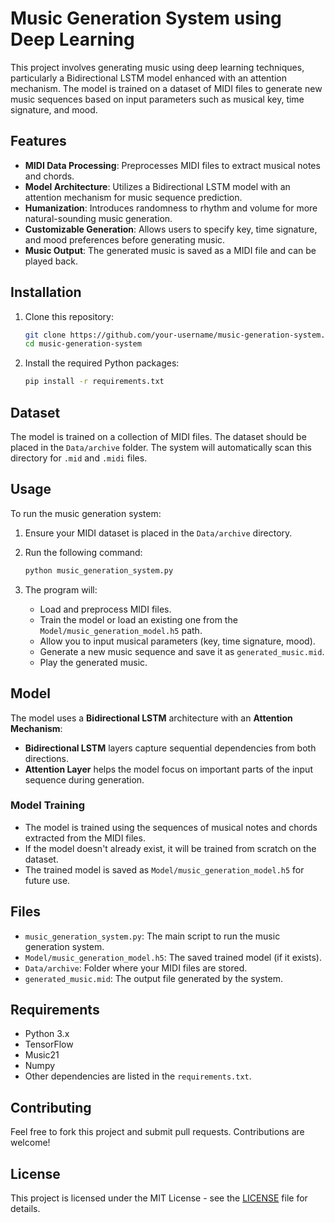 # Music Generation System using Deep Learning

This project involves generating music using deep learning techniques, particularly a Bidirectional LSTM model enhanced with an attention mechanism. The model is trained on a dataset of MIDI files to generate new music sequences based on input parameters such as musical key, time signature, and mood.

## Features
- **MIDI Data Processing**: Preprocesses MIDI files to extract musical notes and chords.
- **Model Architecture**: Utilizes a Bidirectional LSTM model with an attention mechanism for music sequence prediction.
- **Humanization**: Introduces randomness to rhythm and volume for more natural-sounding music generation.
- **Customizable Generation**: Allows users to specify key, time signature, and mood preferences before generating music.
- **Music Output**: The generated music is saved as a MIDI file and can be played back.

## Installation

1. Clone this repository:
    ```bash
    git clone https://github.com/your-username/music-generation-system.git
    cd music-generation-system
    ```

2. Install the required Python packages:
    ```bash
    pip install -r requirements.txt
    ```

## Dataset

The model is trained on a collection of MIDI files. The dataset should be placed in the `Data/archive` folder. The system will automatically scan this directory for `.mid` and `.midi` files.

## Usage

To run the music generation system:

1. Ensure your MIDI dataset is placed in the `Data/archive` directory.
2. Run the following command:
    ```bash
    python music_generation_system.py
    ```

3. The program will:
   - Load and preprocess MIDI files.
   - Train the model or load an existing one from the `Model/music_generation_model.h5` path.
   - Allow you to input musical parameters (key, time signature, mood).
   - Generate a new music sequence and save it as `generated_music.mid`.
   - Play the generated music.

## Model

The model uses a **Bidirectional LSTM** architecture with an **Attention Mechanism**:
- **Bidirectional LSTM** layers capture sequential dependencies from both directions.
- **Attention Layer** helps the model focus on important parts of the input sequence during generation.

### Model Training
- The model is trained using the sequences of musical notes and chords extracted from the MIDI files.
- If the model doesn't already exist, it will be trained from scratch on the dataset.
- The trained model is saved as `Model/music_generation_model.h5` for future use.

## Files

- `music_generation_system.py`: The main script to run the music generation system.
- `Model/music_generation_model.h5`: The saved trained model (if it exists).
- `Data/archive`: Folder where your MIDI files are stored.
- `generated_music.mid`: The output file generated by the system.

## Requirements

- Python 3.x
- TensorFlow
- Music21
- Numpy
- Other dependencies are listed in the `requirements.txt`.

## Contributing

Feel free to fork this project and submit pull requests. Contributions are welcome!

## License

This project is licensed under the MIT License - see the [LICENSE](LICENSE) file for details.
